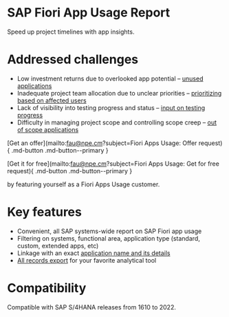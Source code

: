 # SAP Fiori App Usage Report
Speed up project timelines with app insights.

# Addressed challenges

- Low investment returns due to overlooked app potential – [unused applications](2020/FPS01/use-cases/learning-about-unused.md)
- Inadequate project team allocation due to unclear priorities  – [prioritizing based on affected users](2020/FPS01/use-cases/priority-setting.md)
- Lack of visibility into testing progress and status – [input on testing progress](2020/FPS01/use-cases/testing.md)
- Difficulty in managing project scope and controlling scope creep – [out of scope applications](2020/FPS01/use-cases/out-of-scope.md)

[Get an offer](mailto:fau@npe.cm?subject=Fiori Apps Usage: Offer request){ .md-button .md-button--primary }

[Get it for free](mailto:fau@npe.cm?subject=Fiori Apps Usage: Get for free request){ .md-button .md-button--primary }

by featuring yourself as a Fiori Apps Usage customer. 

# Key features

-   Convenient, all SAP systems-wide report on SAP Fiori app usage 
-   Filtering on systems, functional area, application type (standard, custom, extended apps, etc)
-   Linkage with an exact [application name and its details](2020/FPS01/app-ids.md)
-   [All records export](2020/FPS01/recexp.md) for your favorite analytical tool

# Compatibility

Compatible with SAP S/4HANA releases from 1610 to 2022.